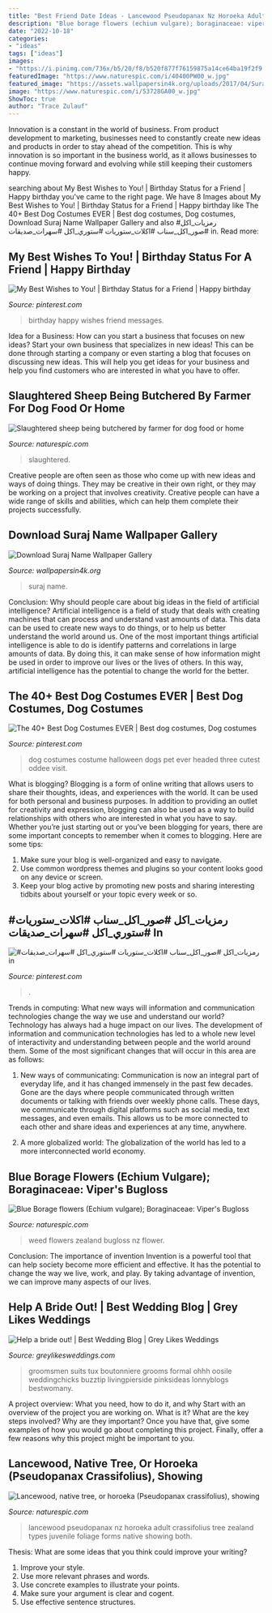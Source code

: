 ```yaml
---
title: "Best Friend Date Ideas - Lancewood Pseudopanax Nz Horoeka Adult Crassifolius Tree Zealand Types Juvenile Foliage Forms Native Showing Both"
description: "Blue borage flowers (echium vulgare); boraginaceae: viper&#039;s bugloss"
date: "2022-10-18"
categories:
- "ideas"
tags: ["ideas"]
images:
- "https://i.pinimg.com/736x/b5/20/f8/b520f877f76159875a14ce64ba19f2f9.jpg"
featuredImage: "https://www.naturespic.com/i/40400PW00_w.jpg"
featured_image: "https://assets.wallpapersin4k.org/uploads/2017/04/Suraj-Name-Wallpaper-1.jpg"
image: "https://www.naturespic.com/i/53728GA00_w.jpg"
ShowToc: true
author: "Trace Zulauf"
---
```



Innovation is a constant in the world of business. From product development to marketing, businesses need to constantly create new ideas and products in order to stay ahead of the competition. This is why innovation is so important in the business world, as it allows businesses to continue moving forward and evolving while still keeping their customers happy.

	

		
searching about My Best Wishes to You! | Birthday Status for a Friend | Happy birthday you've came to the right page. We have 8 Images about My Best Wishes to You! | Birthday Status for a Friend | Happy birthday like The 40+ Best Dog Costumes EVER | Best dog costumes, Dog costumes, Download Suraj Name Wallpaper Gallery and also #رمزيات_اكل #صور_اكل_سناب #اكلات_ستوريات #ستوري_اكل #سهرات_صديقات in. Read more:
		
    
## My Best Wishes To You! | Birthday Status For A Friend | Happy Birthday

<img loading=lazy src="https://i.pinimg.com/736x/e6/46/a4/e646a4dd6b72b3024d0c67e4dc8f09a1.jpg" onerror="this.onerror=null;this.src='https://tse4.mm.bing.net/th?id=OIP.yq2xcINrIgtoCDtigvBbbQHaLH&amp;pid=15.1';" alt="My Best Wishes to You! | Birthday Status for a Friend | Happy birthday">

_Source: pinterest.com_

>birthday happy wishes friend messages. 

	

Idea for a Business: How can you start a business that focuses on new ideas?
Start your own business that specializes in new ideas! This can be done through starting a company or even starting a blog that focuses on discussing new ideas. This will help you get ideas for your business and help you find customers who are interested in what you have to offer.

    
## Slaughtered Sheep Being Butchered By Farmer For Dog Food Or Home

<img loading=lazy src="https://www.naturespic.com/i/53728GA00_w.jpg" onerror="this.onerror=null;this.src='https://tse2.mm.bing.net/th?id=OIP.n3WXoF0ezVvGutfEytcPiwHaLG&amp;pid=15.1';" alt="Slaughtered sheep being butchered by farmer for dog food or home">

_Source: naturespic.com_

>slaughtered. 

	

Creative people are often seen as those who come up with new ideas and ways of doing things. They may be creative in their own right, or they may be working on a project that involves creativity. Creative people can have a wide range of skills and abilities, which can help them complete their projects successfully.

    
## Download Suraj Name Wallpaper Gallery

<img loading=lazy src="https://assets.wallpapersin4k.org/uploads/2017/04/Suraj-Name-Wallpaper-1.jpg" onerror="this.onerror=null;this.src='https://tse2.mm.bing.net/th?id=OIP.norhAU-wO_LBZ8UouETNAQC7FN&amp;pid=15.1';" alt="Download Suraj Name Wallpaper Gallery">

_Source: wallpapersin4k.org_

>suraj name. 

	

Conclusion: Why should people care about big ideas in the field of artificial intelligence?
Artificial intelligence is a field of study that deals with creating machines that can process and understand vast amounts of data. This data can be used to create new ways to do things, or to help us better understand the world around us. One of the most important things artificial intelligence is able to do is identify patterns and correlations in large amounts of data. By doing this, it can make sense of how information might be used in order to improve our lives or the lives of others. In this way, artificial intelligence has the potential to change the world for the better.

    
## The 40+ Best Dog Costumes EVER | Best Dog Costumes, Dog Costumes

<img loading=lazy src="https://i.pinimg.com/736x/66/96/2a/66962a2179014bf5767d287c01dd9d67--costume-ideas-dog-costumes.jpg" onerror="this.onerror=null;this.src='https://tse2.mm.bing.net/th?id=OIP.-XtBOZidVIbbH5JWwuz5WQHaLG&amp;pid=15.1';" alt="The 40+ Best Dog Costumes EVER | Best dog costumes, Dog costumes">

_Source: pinterest.com_

>dog costumes costume halloween dogs pet ever headed three cutest oddee visit. 

	

What is blogging?
Blogging is a form of online writing that allows users to share their thoughts, ideas, and experiences with the world. It can be used for both personal and business purposes. In addition to providing an outlet for creativity and expression, blogging can also be used as a way to build relationships with others who are interested in what you have to say.
Whether you’re just starting out or you’ve been blogging for years, there are some important concepts to remember when it comes to blogging. Here are some tips:

1. Make sure your blog is well-organized and easy to navigate.
2. Use common wordpress themes and plugins so your content looks good on any device or screen.
3. Keep your blog active by promoting new posts and sharing interesting tidbits about yourself or your topic every week or so.

    
## #رمزيات_اكل #صور_اكل_سناب #اكلات_ستوريات #ستوري_اكل #سهرات_صديقات In

<img loading=lazy src="https://i.pinimg.com/736x/b5/20/f8/b520f877f76159875a14ce64ba19f2f9.jpg" onerror="this.onerror=null;this.src='https://tse3.mm.bing.net/th?id=OIP.y_TUf10D0n76tI5MiyvCSgHaNK&amp;pid=15.1';" alt="#رمزيات_اكل #صور_اكل_سناب #اكلات_ستوريات #ستوري_اكل #سهرات_صديقات in">

_Source: pinterest.com_

>. 

	

Trends in computing: What new ways will information and communication technologies change the way we use and understand our world?
Technology has always had a huge impact on our lives. The development of information and communication technologies has led to a whole new level of interactivity and understanding between people and the world around them. Some of the most significant changes that will occur in this area are as follows:
1) New ways of communicating: Communication is now an integral part of everyday life, and it has changed immensely in the past few decades. Gone are the days where people communicated through written documents or talking with friends over weekly phone calls. These days, we communicate through digital platforms such as social media, text messages, and even emails. This allows us to be more connected to each other and share ideas and experiences at any time, anywhere.

2) A more globalized world: The globalization of the world has led to a more interconnected world economy.

    
## Blue Borage Flowers (Echium Vulgare); Boraginaceae: Viper&#039;s Bugloss

<img loading=lazy src="https://www.naturespic.com/i/40400PW00_w.jpg" onerror="this.onerror=null;this.src='https://tse4.mm.bing.net/th?id=OIP.zixXBcdU8bpCsTnWWCK_HgHaLG&amp;pid=15.1';" alt="Blue Borage flowers (Echium vulgare); Boraginaceae: Viper&#039;s Bugloss">

_Source: naturespic.com_

>weed flowers zealand bugloss nz flower. 

	

Conclusion: The importance of invention
Invention is a powerful tool that can help society become more efficient and effective. It has the potential to change the way we live, work, and play. By taking advantage of invention, we can improve many aspects of our lives.

    
## Help A Bride Out! | Best Wedding Blog | Grey Likes Weddings

<img loading=lazy src="http://www.greylikesweddings.com/wp-content/uploads/2013/06/purple-groom-619x928.jpg" onerror="this.onerror=null;this.src='https://tse2.mm.bing.net/th?id=OIP.fWPLSp2804nZjK9FipqbJgHaLG&amp;pid=15.1';" alt="Help a bride out! | Best Wedding Blog | Grey Likes Weddings">

_Source: greylikesweddings.com_

>groomsmen suits tux boutonniere grooms formal ohhh oosile weddingchicks buzztip livingpierside pinksideas lonnyblogs bestwomany. 

	

A project overview: What you need, how to do it, and why
Start with an overview of the project you are working on. What is it? What are the key steps involved? Why are they important? Once you have that, give some examples of how you would go about completing this project. Finally, offer a few reasons why this project might be important to you.

    
## Lancewood, Native Tree, Or Horoeka (Pseudopanax Crassifolius), Showing

<img loading=lazy src="https://www.naturespic.com/i/55223FP00_w.jpg" onerror="this.onerror=null;this.src='https://tse4.mm.bing.net/th?id=OIP.OC8IALCXb2l7EWHR68pmpgAAAA&amp;pid=15.1';" alt="Lancewood, native tree, or horoeka (Pseudopanax crassifolius), showing">

_Source: naturespic.com_

>lancewood pseudopanax nz horoeka adult crassifolius tree zealand types juvenile foliage forms native showing both. 

	

Thesis: What are some ideas that you think could improve your writing?
1. Improve your style.
2. Use more relevant phrases and words.
3. Use concrete examples to illustrate your points.
4. Make sure your argument is clear and cogent.
5. Use effective sentence structures.

